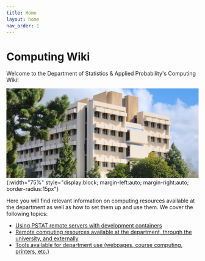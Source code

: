 ```yaml
---
title: Home
layout: home
nav_order: 1
---
```


# Computing Wiki

Welcome to the Department of Statistics & Applied Probability's Computing Wiki!

![South Hall](/assets/images/SH.jpg){:width="75%" style="display:block; margin-left:auto; margin-right:auto; border-radius:15px"}

Here you will find relevant information on computing resources available at the department as well as how to set them up and use them. We cover the following topics:

- [Using PSTAT remote servers with development containers](/docs/devcontainer)
- [Remote computing resources available at the department, through the university, and externally](/docs/computing)
- [Tools available for department use (webpages, course computing, printers, etc.)](/docs/department)
